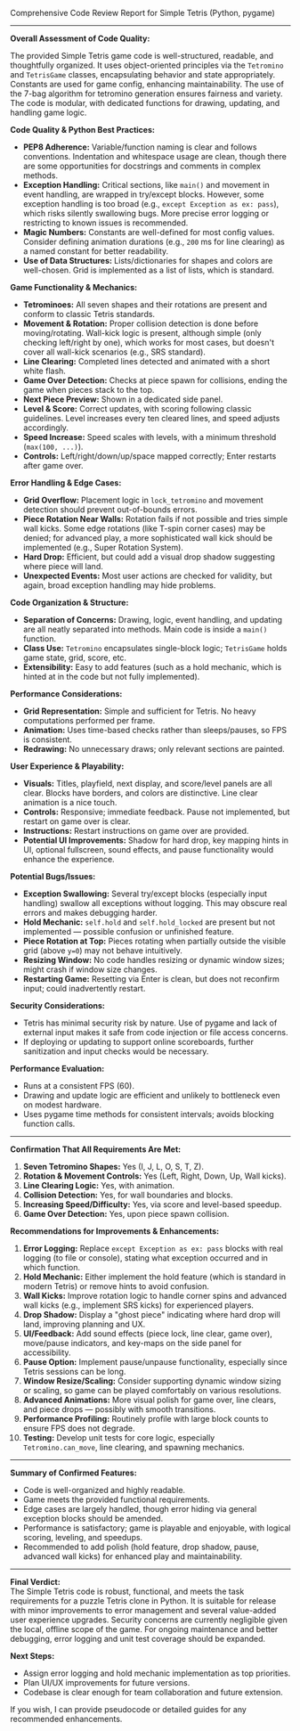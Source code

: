 Comprehensive Code Review Report for Simple Tetris (Python, pygame)

---
**Overall Assessment of Code Quality:**

The provided Simple Tetris game code is well-structured, readable, and thoughtfully organized. It uses object-oriented principles via the `Tetromino` and `TetrisGame` classes, encapsulating behavior and state appropriately. Constants are used for game config, enhancing maintainability. The use of the 7-bag algorithm for tetromino generation ensures fairness and variety. The code is modular, with dedicated functions for drawing, updating, and handling game logic.

**Code Quality & Python Best Practices:**

- **PEP8 Adherence:** Variable/function naming is clear and follows conventions. Indentation and whitespace usage are clean, though there are some opportunities for docstrings and comments in complex methods.
- **Exception Handling:** Critical sections, like `main()` and movement in event handling, are wrapped in try/except blocks. However, some exception handling is too broad (e.g., `except Exception as ex: pass`), which risks silently swallowing bugs. More precise error logging or restricting to known issues is recommended.
- **Magic Numbers:** Constants are well-defined for most config values. Consider defining animation durations (e.g., `200` ms for line clearing) as a named constant for better readability.
- **Use of Data Structures:** Lists/dictionaries for shapes and colors are well-chosen. Grid is implemented as a list of lists, which is standard.

**Game Functionality & Mechanics:**

- **Tetrominoes:** All seven shapes and their rotations are present and conform to classic Tetris standards.
- **Movement & Rotation:** Proper collision detection is done before moving/rotating. Wall-kick logic is present, although simple (only checking left/right by one), which works for most cases, but doesn't cover all wall-kick scenarios (e.g., SRS standard).
- **Line Clearing:** Completed lines detected and animated with a short white flash.
- **Game Over Detection:** Checks at piece spawn for collisions, ending the game when pieces stack to the top.
- **Next Piece Preview:** Shown in a dedicated side panel.
- **Level & Score:** Correct updates, with scoring following classic guidelines. Level increases every ten cleared lines, and speed adjusts accordingly.
- **Speed Increase:** Speed scales with levels, with a minimum threshold (`max(100, ...)`).
- **Controls:** Left/right/down/up/space mapped correctly; Enter restarts after game over.

**Error Handling & Edge Cases:**

- **Grid Overflow:** Placement logic in `lock_tetromino` and movement detection should prevent out-of-bounds errors.
- **Piece Rotation Near Walls:** Rotation fails if not possible and tries simple wall kicks. Some edge rotations (like T-spin corner cases) may be denied; for advanced play, a more sophisticated wall kick should be implemented (e.g., Super Rotation System).
- **Hard Drop:** Efficient, but could add a visual drop shadow suggesting where piece will land.
- **Unexpected Events:** Most user actions are checked for validity, but again, broad exception handling may hide problems.

**Code Organization & Structure:**

- **Separation of Concerns:** Drawing, logic, event handling, and updating are all neatly separated into methods. Main code is inside a `main()` function.
- **Class Use:** `Tetromino` encapsulates single-block logic; `TetrisGame` holds game state, grid, score, etc.
- **Extensibility:** Easy to add features (such as a hold mechanic, which is hinted at in the code but not fully implemented).

**Performance Considerations:**

- **Grid Representation:** Simple and sufficient for Tetris. No heavy computations performed per frame.
- **Animation:** Uses time-based checks rather than sleeps/pauses, so FPS is consistent.
- **Redrawing:** No unnecessary draws; only relevant sections are painted.

**User Experience & Playability:**

- **Visuals:** Titles, playfield, next display, and score/level panels are all clear. Blocks have borders, and colors are distinctive. Line clear animation is a nice touch.
- **Controls:** Responsive; immediate feedback. Pause not implemented, but restart on game over is clear.
- **Instructions:** Restart instructions on game over are provided.
- **Potential UI Improvements:** Shadow for hard drop, key mapping hints in UI, optional fullscreen, sound effects, and pause functionality would enhance the experience.

**Potential Bugs/Issues:**

- **Exception Swallowing:** Several try/except blocks (especially input handling) swallow all exceptions without logging. This may obscure real errors and makes debugging harder.
- **Hold Mechanic:** `self.hold` and `self.hold_locked` are present but not implemented — possible confusion or unfinished feature.
- **Piece Rotation at Top:** Pieces rotating when partially outside the visible grid (above `y=0`) may not behave intuitively.
- **Resizing Window:** No code handles resizing or dynamic window sizes; might crash if window size changes.
- **Restarting Game:** Resetting via Enter is clean, but does not reconfirm input; could inadvertently restart.

**Security Considerations:**

- Tetris has minimal security risk by nature. Use of pygame and lack of external input makes it safe from code injection or file access concerns.
- If deploying or updating to support online scoreboards, further sanitization and input checks would be necessary.

**Performance Evaluation:**

- Runs at a consistent FPS (60).
- Drawing and update logic are efficient and unlikely to bottleneck even on modest hardware.
- Uses pygame time methods for consistent intervals; avoids blocking function calls.

---

**Confirmation That All Requirements Are Met:**

1. **Seven Tetromino Shapes:** Yes (I, J, L, O, S, T, Z).
2. **Rotation & Movement Controls:** Yes (Left, Right, Down, Up, Wall kicks).
3. **Line Clearing Logic:** Yes, with animation.
4. **Collision Detection:** Yes, for wall boundaries and blocks.
5. **Increasing Speed/Difficulty:** Yes, via score and level-based speedup.
6. **Game Over Detection:** Yes, upon piece spawn collision.

**Recommendations for Improvements & Enhancements:**

1. **Error Logging:** Replace `except Exception as ex: pass` blocks with real logging (to file or console), stating what exception occurred and in which function.
2. **Hold Mechanic:** Either implement the hold feature (which is standard in modern Tetris) or remove hints to avoid confusion.
3. **Wall Kicks:** Improve rotation logic to handle corner spins and advanced wall kicks (e.g., implement SRS kicks) for experienced players.
4. **Drop Shadow:** Display a "ghost piece" indicating where hard drop will land, improving planning and UX.
5. **UI/Feedback:** Add sound effects (piece lock, line clear, game over), move/pause indicators, and key-maps on the side panel for accessibility.
6. **Pause Option:** Implement pause/unpause functionality, especially since Tetris sessions can be long.
7. **Window Resize/Scaling:** Consider supporting dynamic window sizing or scaling, so game can be played comfortably on various resolutions.
8. **Advanced Animations:** More visual polish for game over, line clears, and piece drops — possibly with smooth transitions.
9. **Performance Profiling:** Routinely profile with large block counts to ensure FPS does not degrade.
10. **Testing:** Develop unit tests for core logic, especially `Tetromino.can_move`, line clearing, and spawning mechanics.

---

**Summary of Confirmed Features:**

- Code is well-organized and highly readable.
- Game meets the provided functional requirements.
- Edge cases are largely handled, though error hiding via general exception blocks should be amended.
- Performance is satisfactory; game is playable and enjoyable, with logical scoring, leveling, and speedups.
- Recommended to add polish (hold feature, drop shadow, pause, advanced wall kicks) for enhanced play and maintainability.

---

**Final Verdict:**  
The Simple Tetris code is robust, functional, and meets the task requirements for a puzzle Tetris clone in Python. It is suitable for release with minor improvements to error management and several value-added user experience upgrades. Security concerns are currently negligible given the local, offline scope of the game. For ongoing maintenance and better debugging, error logging and unit test coverage should be expanded.

**Next Steps:**  
- Assign error logging and hold mechanic implementation as top priorities.
- Plan UI/UX improvements for future versions.
- Codebase is clear enough for team collaboration and future extension.

If you wish, I can provide pseudocode or detailed guides for any recommended enhancements.